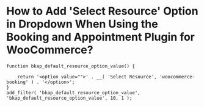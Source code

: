 # How to Add 'Select Resource' Option in Dropdown When Using the Booking and Appointment Plugin for WooCommerce?

```generic
function bkap_default_resource_option_value() {

	return '<option value="">' . __( 'Select Resource', 'woocommerce-booking' ) . '</option>';
}
add_filter( 'bkap_default_resource_option_value', 'bkap_default_resource_option_value', 10, 1 );
```